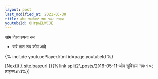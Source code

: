 ```yaml
---
layout: post
last_modified_at: 2021-03-30
title: ओम लक्ष्मीवाटे नमः १०८ टाइम्स
youtubeId: 0HrpwELWCJE
---
```

 
 
 ओम विश्व रुपया नमः  
 
 -  सर्व ज्ञात रूप कोण आहे 
 
  
 
  
 
 
 
 
 
 


{% include youtubePlayer.html id=page.youtubeId %}
 
[Next]({{ site.baseurl }}{% link  split2/_posts/2016-05-11-ओम सुविराया नमः १०८ टाइम्स.md%})
 
